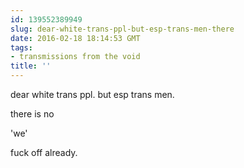 ```yaml
---
id: 139552389949
slug: dear-white-trans-ppl-but-esp-trans-men-there
date: 2016-02-18 18:14:53 GMT
tags:
- transmissions from the void
title: ''
---
```


dear white trans ppl. but esp trans men.

there is no 

'we'

fuck off already.